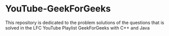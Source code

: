 # YouTube-GeekForGeeks
This repository is dedicated to the problem solutions of the questions that is solved in the LFC YouTube Playlist GeekForGeeks with C++ and Java
